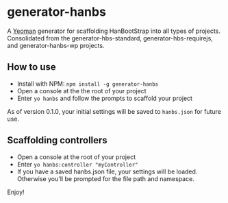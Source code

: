 # generator-hanbs

A [Yeoman](http://yeoman.io) generator for scaffolding HanBootStrap into all types of projects. Consolidated from the generator-hbs-standard, generator-hbs-requirejs, and generator-hanbs-wp projects.

## How to use

- Install with NPM:
```npm install -g generator-hanbs```
- Open a console at the the root of your project
- Enter `yo hanbs` and follow the prompts to scaffold your project

As of version 0.1.0, your initial settings will be saved to `hanbs.json` for future use.

## Scaffolding controllers
- Open a console at the root of your project
- Enter `yo hanbs:controller "myController"`
- If you have a saved hanbs.json file, your settings will be loaded. Otherwise you'll be prompted for the file path and namespace.

Enjoy!
